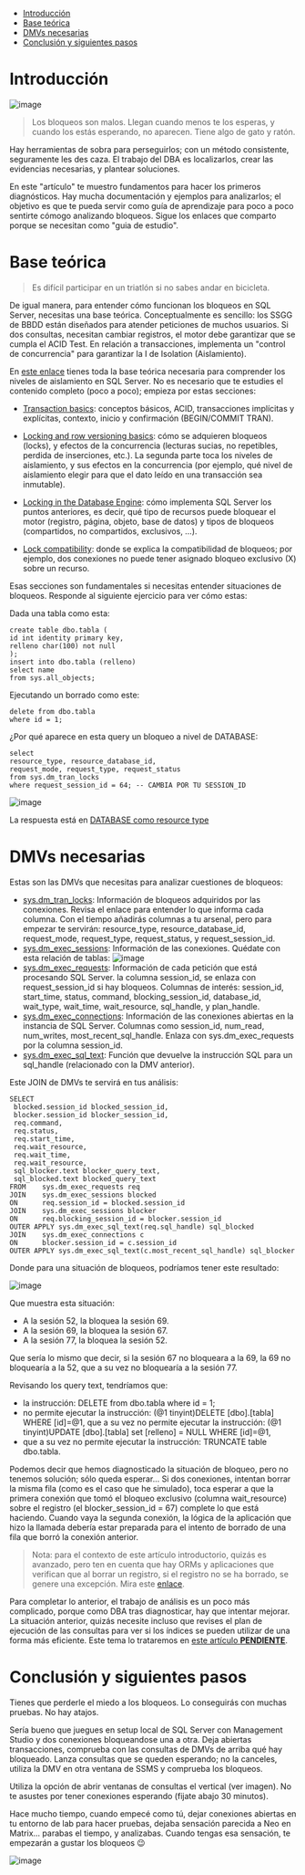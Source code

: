 
- [Introducción](#introducción)
- [Base teórica](#base-teórica)
- [DMVs necesarias](#dmvs-necesarias)
- [Conclusión y siguientes pasos](#conclusión-y-siguientes-pasos)

# Introducción

![image](./png/chain.png)

>Los bloqueos son malos. Llegan cuando menos te los esperas, y cuando los estás esperando, no aparecen. Tiene algo de gato y ratón.

Hay herramientas de sobra para perseguirlos; con un método consistente, seguramente les des caza. El trabajo del DBA es localizarlos, crear las evidencias necesarias, y plantear soluciones.

En este "artículo" te muestro fundamentos para hacer los primeros diagnósticos. Hay mucha documentación y ejemplos para analizarlos; el objetivo es que te pueda servir como guía de aprendizaje para poco a poco sentirte cómogo analizando bloqueos. Sigue los enlaces que comparto porque se necesitan como "guia de estudio".


# Base teórica

>Es difícil participar en un triatlón si no sabes andar en bicicleta. 

De igual manera, para entender cómo funcionan los bloqueos en SQL Server, necesitas una base teórica. Conceptualmente es sencillo: los SSGG de BBDD están diseñados para atender peticiones de muchos usuarios. Si dos consultas, necesitan cambiar registros, el motor debe garantizar que se cumpla el ACID Test. En relación a transacciones, implementa un "control de concurrencia" para garantizar la I de Isolation (Aislamiento).


En [este enlace](https://learn.microsoft.com/en-us/sql/relational-databases/sql-server-transaction-locking-and-row-versioning-guide?source=recommendations&view=sql-server-ver16) tienes toda la base teórica necesaria para comprender los niveles de aislamiento en SQL Server. No es necesario que te estudies el contenido completo (poco a poco); empieza por estas secciones:

- [Transaction basics](https://learn.microsoft.com/en-us/sql/relational-databases/sql-server-transaction-locking-and-row-versioning-guide?source=recommendations&view=sql-server-ver16#Basics): conceptos básicos, ACID, transacciones implícitas y explícitas, contexto, inicio y confirmación (BEGIN/COMMIT TRAN).
  
- [Locking and row versioning basics](https://learn.microsoft.com/en-us/sql/relational-databases/sql-server-transaction-locking-and-row-versioning-guide?source=recommendations&view=sql-server-ver16#Lock_Basics): cómo se adquieren bloqueos (locks), y efectos de la concurrencia (lecturas sucias, no repetibles, perdida de inserciones, etc.). La segunda parte toca los niveles de aislamiento, y sus efectos en la concurrencia (por ejemplo, qué nivel de aislamiento elegir para que el dato leído en una transacción sea inmutable).
  
- [Locking in the Database Engine](https://learn.microsoft.com/en-us/sql/relational-databases/sql-server-transaction-locking-and-row-versioning-guide?source=recommendations&view=sql-server-ver16#Lock_Engine): cómo implementa SQL Server los puntos anteriores, es decir, qué tipo de recursos puede bloquear el motor (registro, página, objeto, base de datos) y tipos de bloqueos (compartidos, no compartidos, exclusivos, …).
  
- [Lock compatibility](https://learn.microsoft.com/en-us/sql/relational-databases/sql-server-transaction-locking-and-row-versioning-guide?source=recommendations&view=sql-server-ver16#lock_compatibility): donde se explica la compatibilidad de bloqueos; por ejemplo, dos conexiones no puede tener asignado bloqueo exclusivo (X) sobre un recurso.

Esas secciones son fundamentales si necesitas entender situaciones de bloqueos. Responde al siguiente ejercicio para ver cómo estas:

Dada una tabla como esta:

```console
create table dbo.tabla ( 
id int identity primary key,
relleno char(100) not null
);
insert into dbo.tabla (relleno)
select name
from sys.all_objects;
```

Ejecutando un borrado como este:

```begin tran;
delete from dbo.tabla
where id = 1;
```
¿Por qué aparece en esta query un bloqueo a nivel de DATABASE:

```
select 
resource_type, resource_database_id, 
request_mode, request_type, request_status
from sys.dm_tran_locks
where request_session_id = 64; -- CAMBIA POR TU SESSION_ID
```

![image](./png/ej1/database-lock.png)

La respuesta está en [DATABASE como resource type](/ej01-DATABASE-como-resource_type.md)

# DMVs necesarias

Estas son las DMVs que necesitas para analizar cuestiones de bloqueos:
- [sys.dm_tran_locks](https://learn.microsoft.com/en-us/sql/relational-databases/system-dynamic-management-views/sys-dm-tran-locks-transact-sql?view=sql-server-ver16): Información de bloqueos adquiridos por las conexiones. Revisa el enlace para entender lo que informa cada columna. Con el tiempo añadirás columnas a tu arsenal, pero para empezar te servirán: resource_type, resource_database_id, request_mode, request_type, request_status, y request_session_id.
- [sys.dm_exec_sessions](https://learn.microsoft.com/es-es/sql/relational-databases/system-dynamic-management-views/sys-dm-exec-sessions-transact-sql?view=sql-server-ver16): Información de las conexiones. Quédate con esta relación de tablas:
![image](./png/intro-bloqueos/DMVs-sysprocesses-relacion.png)
- [sys.dm_exec_requests](https://learn.microsoft.com/en-us/sql/relational-databases/system-dynamic-management-views/sys-dm-exec-requests-transact-sql?view=sql-server-ver16): Información de cada petición que está procesando SQL Server. la columna session_id, se enlaza con request_session_id si hay bloqueos. Columnas de interés: session_id, start_time, status, command, blocking_session_id, database_id, wait_type, wait_time, wait_resource, sql_handle, y plan_handle.
- [sys.dm_exec_connections](https://learn.microsoft.com/es-es/sql/relational-databases/system-dynamic-management-views/sys-dm-exec-connections-transact-sql?view=sql-server-ver16): Información de las conexiones abiertas en la instancia de SQL Server. Columnas como session_id, num_read, num_writes, most_recent_sql_handle. Enlaza con sys.dm_exec_requests por la columna session_id.
- [sys.dm_exec_sql_text](https://learn.microsoft.com/en-us/sql/relational-databases/system-dynamic-management-views/sys-dm-exec-sql-text-transact-sql?view=sql-server-ver16): Función que devuelve la instrucción SQL para un sql_handle (relacionado con la DMV anterior).

Este JOIN de DMVs te servirá en tus análisis:

```
SELECT 
 blocked.session_id blocked_session_id, 
 blocker.session_id blocker_session_id, 
 req.command,
 req.status, 
 req.start_time,
 req.wait_resource,
 req.wait_time,
 req.wait_resource,
 sql_blocker.text blocker_query_text,
 sql_blocked.text blocked_query_text
FROM    sys.dm_exec_requests req
JOIN    sys.dm_exec_sessions blocked
ON      req.session_id = blocked.session_id
JOIN    sys.dm_exec_sessions blocker
ON      req.blocking_session_id = blocker.session_id
OUTER APPLY sys.dm_exec_sql_text(req.sql_handle) sql_blocked
JOIN    sys.dm_exec_connections c
ON      blocker.session_id = c.session_id
OUTER APPLY sys.dm_exec_sql_text(c.most_recent_sql_handle) sql_blocker
```
Donde para una situación de bloqueos, podríamos tener este resultado:

![image](./png/intro-bloqueos/resultado-DMV.png)

Que muestra esta situación:

- A la sesión 52, la bloquea la sesión 69.
- A la sesión 69, la bloquea la sesión 67.
- A la sesión 77, la bloquea la sesión 52.

Que sería lo mismo que decir, si la sesión 67 no bloqueara a la 69, la 69 no bloquearía a la 52, que a su vez no bloquearía a la sesión 77.

Revisando los query text, tendríamos que:

- la instrucción: DELETE from dbo.tabla where id = 1;
- no permite ejecutar la instrucción: (@1 tinyint)DELETE [dbo].[tabla] WHERE [id]=@1,
que a su vez no permite ejecutar la instrucción: (@1 tinyint)UPDATE [dbo].[tabla] set [relleno] = NULL WHERE [id]=@1,
- que a su vez no permite ejecutar la instrucción: TRUNCATE table dbo.tabla.

Podemos decir que hemos diagnosticado la situación de bloqueo, pero no tenemos solución; sólo queda esperar... 
Si dos conexiones, intentan borrar la misma fila (como es el caso que he simulado), toca esperar a que la primera conexión que tomó el bloqueo exclusivo (columna wait_resource) sobre el registro (el blocker_session_id = 67) complete lo que está haciendo. Cuando vaya la segunda conexión, la lógica de la aplicación que hizo la llamada debería estar preparada para el intento de borrado de una fila que borró la conexión anterior. 

> Nota: para el contexto de este artículo introductorio, quizás es avanzado, pero ten en cuenta que hay ORMs y aplicaciones que verifican que al borrar un registro, si el registro no se ha borrado, se genere una excepción. Mira este [enlace](https://groups.google.com/g/sqlalchemy/c/-uMK7x4Wg0I?pli=1).

Para completar lo anterior, el trabajo de análisis es un poco más complicado, porque como DBA tras diagnosticar, hay que intentar mejorar. La situación anterior, quizás necesite incluso que revises el plan de ejecución de las consultas para ver si los índices se pueden utilizar de una forma más eficiente. Este tema lo trataremos en [este artículo **PENDIENTE**](/05-Indexacion-y-bloqueos.md).  

# Conclusión y siguientes pasos

Tienes que perderle el miedo a los bloqueos. Lo conseguirás con muchas pruebas. No hay atajos.

Sería bueno que juegues en setup local de SQL Server con Management Studio y dos conexiones bloqueandose una a otra. Deja abiertas transacciones, comprueba con las consultas de DMVs de arriba qué hay bloqueado. Lanza consultas que se queden esperando; no la canceles, utiliza la DMV en otra ventana de SSMS y comprueba los bloqueos.

Utiliza la opción de abrir ventanas de consultas el vertical (ver imagen). 
No te asustes por tener conexiones esperando (fijate abajo 30 minutos).

Hace mucho tiempo, cuando empecé como tú, dejar conexiones abiertas en tu entorno de lab para hacer pruebas, dejaba sensación parecida a Neo en Matrix... parabas el tiempo, y analizabas. Cuando tengas esa sensación, te empezarán a gustar los bloqueos 😉


![image](./png/intro-bloqueos/SSMS-multiple-queries.png)

